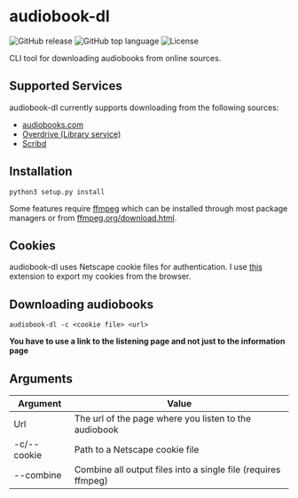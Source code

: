 # audiobook-dl
![GitHub release](https://img.shields.io/github/v/release/jo1gi/audiobook-dl)
![GitHub top language](https://img.shields.io/github/languages/top/jo1gi/audiobook-dl)
![License](https://img.shields.io/github/license/jo1gi/audiobook-dl)

CLI tool for downloading audiobooks from online sources.

## Supported Services
audiobook-dl currently supports downloading from the following sources:
- [audiobooks.com](https://audiobooks.com)
- [Overdrive (Library service)](https://www.overdrive.com/)
- [Scribd](https://scribd.com)

## Installation
```shell
python3 setup.py install
```

Some features require [ffmpeg](https://ffmpeg.org/) which can be installed
through most package managers or from [ffmpeg.org/download.html](https://ffmpeg.org/download.html).

## Cookies
audiobook-dl uses Netscape cookie files for authentication. I use
[this](https://github.com/rotemdan/ExportCookies) extension to export my cookies
from the browser.

## Downloading audiobooks
```shell
audiobook-dl -c <cookie file> <url>
```
**You have to use a link to the listening page and not just to the information
page**

## Arguments

| Argument    | Value                                                         |
|-------------|---------------------------------------------------------------|
| Url         | The url of the page where you listen to the audiobook         |
| -c/--cookie | Path to a Netscape cookie file                                |
| --combine   | Combine all output files into a single file (requires ffmpeg) |

